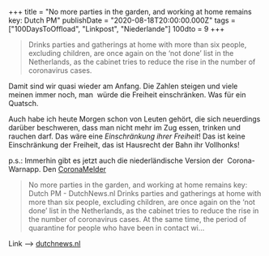 +++
title = "No more parties in the garden, and working at home remains key: Dutch PM"
publishDate = "2020-08-18T20:00:00.000Z"
tags = ["100DaysToOffload", "Linkpost", "Niederlande"]
100dto = 9
+++

> Drinks parties and gatherings at home with more than six people, excluding children, are once again on the ‘not done’ list in the Netherlands, as the cabinet tries to reduce the rise in the number of coronavirus cases.

Damit sind wir quasi wieder am Anfang. Die Zahlen steigen und viele meinen immer noch, man  würde die Freiheit einschränken. Was für ein Quatsch.

Auch habe ich heute Morgen schon von Leuten gehört, die sich neuerdings darüber beschweren, dass man nicht mehr im Zug essen, trinken und rauchen darf. Das wäre eine *Einschränkung ihrer Freiheit*! Das ist keine Einschränkung der Freiheit, das ist Hausrecht der Bahn ihr Vollhonks!

p.s.: Immerhin gibt es jetzt auch die niederländische Version der  Corona-Warnapp. Den [CoronaMelder](https://www.dutchnews.nl/news/2020/08/dutch-privacy-watchdog-says-coronavirus-app-still-needs-work/)


> No more parties in the garden, and working at home remains key: Dutch PM - DutchNews.nl
> Drinks parties and gatherings at home with more than six people, excluding children, are once again on the ‘not done’ list in the Netherlands, as the cabinet tries to reduce the rise in the number of coronavirus cases. At the same time, the period of quarantine for people who have been in contact wi…

Link --> [dutchnews.nl](https://www.dutchnews.nl/news/2020/08/no-more-parties-in-the-garden-and-working-at-home-remains-key-dutch-pm/)
